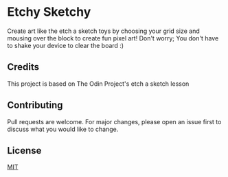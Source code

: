 # Etchy Sketchy

Create art like the etch a sketch toys by choosing your grid size and mousing over the block to create fun pixel art! Don't worry; You don't have to shake your device to clear the board :)

## Credits

This project is based on The Odin Project's etch a sketch lesson

## Contributing

Pull requests are welcome. For major changes, please open an issue first to discuss what you would like to change.

## License

[MIT](https://choosealicense.com/licenses/mit/)
